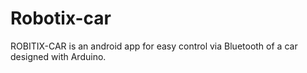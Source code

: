 # Robotix-car
ROBITIX-CAR is an android app for easy control via Bluetooth of a car designed with Arduino.
